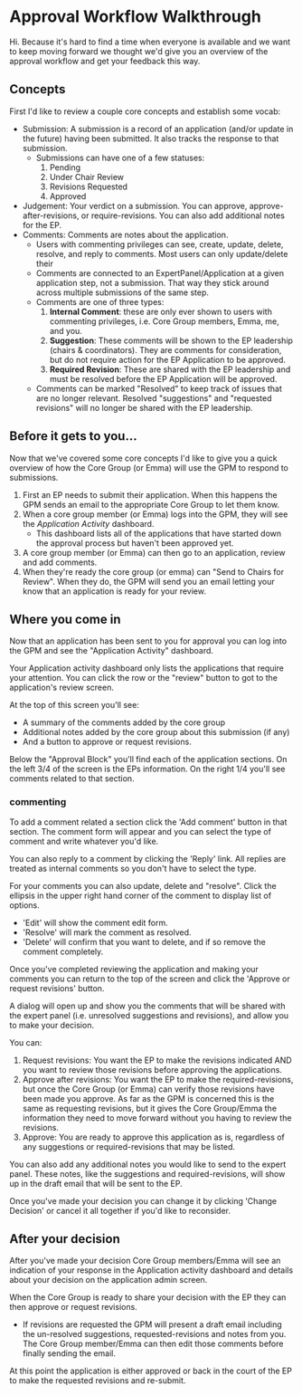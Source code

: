 # Approval Workflow Walkthrough
Hi.  Because it's hard to find a time when everyone is available and we want to keep moving forward we thought we'd give you an overview of the approval workflow and get your feedback this way.

## Concepts
First I'd like to review a couple core concepts and establish some vocab:
* Submission: A submission is a record of an application (and/or update in the future) having been submitted.  It also tracks the response to that submission.
  * Submissions can have one of a few statuses:
    1. Pending
    2. Under Chair Review
    3. Revisions Requested
    4. Approved
* Judgement: Your verdict on a submission. You can approve, approve-after-revisions, or require-revisions.  You can also add additional notes for the EP.
* Comments: Comments are notes about the application.
  * Users with commenting privileges can see, create, update, delete, resolve, and reply to comments.  Most users can only update/delete their 
  * Comments are connected to an ExpertPanel/Application at a given application step, not a submission.  That way they stick around across multiple submissions of the same step.
  * Comments are one of three types: 
    1. **Internal Comment**: these are only ever shown to users with commenting privileges, i.e. Core Group members, Emma, me, and you.
    2. **Suggestion**: These comments will be shown to the EP leadership (chairs & coordinators).  They are comments for consideration, but do not require action for the EP Application to be approved.
    3. **Required Revision**: These are shared with the EP leadership and must be resolved before the EP Application will be approved.
   * Comments can be marked "Resolved" to keep track of issues that are no longer relevant.  Resolved "suggestions" and "requested revisions" will no longer be shared with the EP leadership.

## Before it gets to you...
Now that we've covered some core concepts I'd like to give you a quick overview of how the Core Group (or Emma) will use the GPM to respond to submissions.

1. First an EP needs to submit their application.  When this happens the GPM sends an email to the appropriate Core Group to let them know.
2. When a core group member (or Emma) logs into the GPM, they will see the *Application Activity* dashboard.
    * This dashboard lists all of the applications that have started down the approval process but haven't been approved yet.
3. A core group member (or Emma) can then go to an application, review and add comments.
4. When they're ready the core group (or emma) can "Send to Chairs for Review".  When they do, the GPM will send you an email letting your know that an application is ready for your review.

## Where you come in
Now that an application has been sent to you for approval you can log into the GPM and see the "Application Activity" dashboard.

Your Application activity dashboard only lists the applications that require your attention.  You can click the row or the "review" button to got to the application's review screen.

At the top of this screen you'll see:
 * A summary of the comments added by the core group
 * Additional notes added by the core group about this submission (if any)
 * And a button to approve or request revisions.

Below the "Approval Block" you'll find each of the application sections. On the left 3/4 of the screen is the EPs information.  On the right 1/4 you'll see comments related to that section.

### commenting
To add a comment related a section click the 'Add comment' button in that section.  The comment form will appear and you can select the type of comment and write whatever you'd like.

You can also reply to a comment by clicking the 'Reply' link.  All replies are treated as internal comments so you don't have to select the type.

For your comments you can also update, delete and "resolve".  Click the ellipsis in the upper right hand corner of the comment to display list of options.
  * 'Edit' will show the comment edit form.
  * 'Resolve' will mark the comment as resolved.
  * 'Delete' will confirm that you want to delete, and if so remove the comment completely.

Once you've completed reviewing the application and making your comments you can return to the top of the screen and click the 'Approve or request revisions' button.

A dialog will open up and show you the comments that will be shared with the expert panel (i.e. unresolved suggestions and revisions), and allow you to make your decision. 

You can:
  1. Request revisions: You want the EP to make the revisions indicated AND you want to review those revisions before approving the applications.
  2. Approve after revisions: You want the EP to make the required-revisions, but once the Core Group (or Emma) can verify those revisions have been made you approve.  As far as the GPM is concerned this is the same as requesting revisions, but it gives the Core Group/Emma the information they need to move forward without you having to review the revisions.
  3. Approve: You are ready to approve this application as is, regardless of any suggestions or required-revisions that may be listed.

You can also add any additional notes you would like to send to the expert panel.  These notes, like the suggestions and required-revisions, will show up in the draft email that will be sent to the EP.

Once you've made your decision you can change it by clicking 'Change Decision' or cancel it all together if you'd like to reconsider.

## After your decision
After you've made your decision Core Group members/Emma will see an indication of your response in the Application activity dashboard and details about your decision on the application admin screen.

When the Core Group is ready to share your decision with the EP they can then approve or request revisions.
  * If revisions are requested the GPM will present a draft email including the un-resolved suggestions, requested-revisions and notes from you.  The Core Group member/Emma can then edit those comments before finally sending the email.

At this point the application is either approved or back in the court of the EP to make the requested revisions and re-submit.


